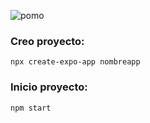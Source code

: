 ![pomo](https://github.com/user-attachments/assets/26ad4471-4964-4045-b4d8-c60e11f078e8)

### Creo proyecto:

```
npx create-expo-app nombreapp
```

### Inicio proyecto:

```
npm start
```


